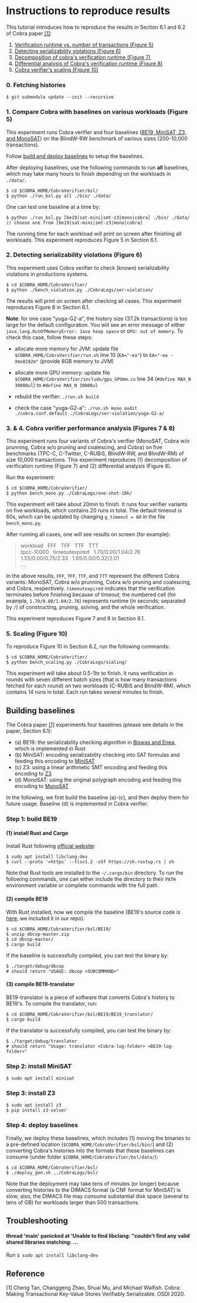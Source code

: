# Instructions to reproduce results

This tutorial introduces how to reproduce the results
in Section 6.1 and 6.2 of Cobra paper [[1]](#cobrapaper):

1. [Verification runtime vs. number of transactions (Figure 5)](#bsl)
2. [Detecting serializability violations (Figure 6)](#ser_violation)
3. [Decomposition of cobra's verification runtime (Figure 7)](#oneshot10k)
4. [Differential analysis of Cobra's verification runtime (Figure 8)](#oneshot10k)
5. [Cobra verifier's scaling (Figure 10)](#scaling)


### 0. Fetching histories

    $ git submodule update --init --recursive


### 1. <a name='bsl' /> Compare Cobra with baselines on various workloads (Figure 5)

This experiment runs Cobra verifier and four baselines ([BE19, MiniSAT, Z3, and MonoSAT](#build_bsl)) on the BlindW-RW benchmark of various sizes (200-10,000 transactions).

Follow [build and deploy baselines](#build_bsl) to setup the baselines.

After deploying baselines,
use the following commands to run **all** baselines, which may take many hours to finish depending on the workloads in `./data/`.

    $ cd $COBRA_HOME/CobraVerifier/bsl/
    $ python ./run_bsl.py all ./bin/ ./data/
    
One can test one baseline at a time by:


    $ python ./run_bsl.py [be19|sat-mini|smt-z3|mono|cobra] ./bin/ ./data/
    // choose one from [be19|sat-mini|smt-z3|mono|cobra]

The running time for each workload will print on screen after finishing all workloads. This experiment reproduces Figure 5 in Section 6.1.


### 2. <a name='ser_violation' /> Detecting serializability violations (Figure 6)

This experiment uses Cobra verifier to check (known) serializability violations in productions systems.

    $ cd $COBRA_HOME/CobraVerifier/
    $ python ./bench_violation.py ./CobraLogs/ser-violation/

The results will print on screen after checking all cases.
This experiment reproduces Figure 6 in Section 6.1.

**Note**: for one case "yuga-G2-a", the history size (37.2k transactions) is too large for the default configuration. You will see an error message of either `java.lang.OutOfMemoryError: Java heap space` or `GPU: out of memory`. To check this case, follow these steps:

* allocate more memory for JVM: update file `$COBRA_HOME/CobraVerifier/run.sh` line 10 (`EA="-ea"`) to `EA="-ea -Xmx8192m"` (provide 8GB memory to JVM)

* allocate more GPU memory: update file `$COBRA_HOME/CobraVerifier/include/gpu_GPUmm.cu` line 34 (`#define MAX_N 30000ul`) to `#define MAX_N 38000ul`

* rebuild the verifier: `./run.sh build`

* check the case  "yuga-G2-a": `./run.sh mono audit ./cobra.conf.default ./CobraLogs/ser-violation/yuga-G2-a/`


### 3. & 4. <a name='oneshot10k' /> Cobra verifier performance analysis (Figures 7 & 8)

This experiment runs four variants of Cobra's verifier (MonoSAT, Cobra w/o prunning, Cobra w/o pruning and coalescing, and Cobra) on five benchmarks (TPC-C, C-Twitter, C-RUBiS, BlindW-RW, and BlindW-RM) of size 10,000 transactions. 
This experiment reproduces (1) decomposition of verification runtime (Figure 7) and (2) differential analysis (Figure 8).

Run the experiment:

    $ cd $COBRA_HOME/CobraVerifier/
    $ python bench_mono.py ./CobraLogs/one-shot-10k/
    
This experiment will take about 20min to finish.
It runs four verifier variants on five workloads, which contains 20 runs in total.
The default timeout is 60s,
which can be updated by changing `g_timeout = 60` in the file `bench_mono.py`.

After running all cases, one will see results on screen (for example):

>  workload  &nbsp;   FFF  &nbsp; TFF  &nbsp; TTF &nbsp; TTT  
>  tpcc-10000    &nbsp;     timeoutexpired &nbsp; 1.70/0.00/1.04/2.76 &nbsp; 1.55/0.00/0.75/2.33 &nbsp;  1.65/0.00/0.32/2.01  
>  ...
 
In the above results, `FFF`, `TFF`, `TTF`, and `TTT` represent the different Cobra variants: MonoSAT, Cobra w/o prunning, Cobra w/o pruning and coalescing, and Cobra, respectively.
`timeoutexpired` indicates that the verification terminates before finishing because of timeout; 
the numbered cell (for example, `1.70/0.00/1.04/2.76`) represents runtime (in seconds; separated by `/`) of constructing, pruning, solving, and the whole verification.

This experiment reproduces Figure 7 and 8 in Section 6.1.

### 5. <a name='scaling' /> Scaling (Figure 10)

To reproduce Figure 10 in Section 6.2, run the following commands:

    $ cd $COBRA_HOME/CobraVerifier/
    $ python bench_scaling.py ./CobraLogs/scaling/

This experiment will take about 0.5-1hr to finish.
It runs verification in rounds with seven different batch sizes (that is how many transactions fetched for each round) on two workloads (C-RUBiS and BlindW-RM), which contains 14 runs in total. Each run takes several minutes to finish.

 <a name='build_bsl'/> Building baselines
---

The Cobra paper [[1]](#cobrapaper) experiments four baselines (please see details in the paper, Section 6.1):

* (a) BE19: the serializability checking algorithm in [Biswas and Enea](https://arxiv.org/abs/1908.04509), which is implemented in Rust
* (b) MiniSAT: encoding serializability checking into SAT formulas and feeding this encoding to [MiniSAT](http://minisat.se/)
* (c) Z3: using a linear arithmetic SMT encoding and feeding this encoding to [Z3](https://github.com/Z3Prover/z3) 
* (d) MonoSAT: using the original polygraph encoding and feeding this encoding to [MonoSAT](http://www.cs.ubc.ca/labs/isd/Projects/monosat/)

In the following, we first build the baseline (a)-(c), and then deploy them for future usage.
Baseline (d) is implemented in Cobra verifier.

### Step 1: build BE19

#### (1) install Rust and Cargo

Install Rust following [official website](https://www.rust-lang.org/tools/install):

    $ sudo apt install libclang-dev
    $ curl --proto '=https' --tlsv1.2 -sSf https://sh.rustup.rs | sh

Note that Rust tools are installed to the `~/.cargo/bin` directory.
To run the following commands, one can either include the directory to their `PATH` environment variable or complete commands with the full path.


#### (2) compile BE19

With Rust installed, now we compile the baseline (BE19's source code is [here](https://gitlab.math.univ-paris-diderot.fr/ranadeep/dbcop); we included it in our repo):

    $ cd $COBRA_HOME/CobraVerifier/bsl/BE19/
    $ unzip dbcop-master.zip
    $ cd dbcop-master/
    $ cargo build

If the baseline is successfully compiled, you can test the binary by:

    $ ./target/debug/dbcop
    # should return "USAGE: dbcop <SUBCOMMAND>"

#### (3) compile BE19-translator

BE19-translator is a piece of software that converts Cobra's history to BE19's. To compile the translator, run:

    $ cd $COBRA_HOME/CobraVerifier/bsl/BE19/BE19_translator/
    $ cargo build

If the translator is successfully compiled, you can test the binary by:

    $ ./target/debug/translator
    # should return "Usage: translator <Cobra-log-folder> <BE19-log-folder>"

### Step 2: install MiniSAT

    $ sudo apt install minisat
    
    
### Step 3: install Z3

    $ sudo apt install z3
    $ pip install z3-solver

### Step 4: deploy baselines

Finally, we deploy these baselines, which includes (1) moving the binaries to a pre-defined location (`$COBRA_HOME/CobraVerifier/bsl/bin/`) and (2) converting Cobra's histories into the formats that these baselines can consume (under folder `$COBRA_HOME/CobraVerifier/bsl/data/`):

    $ cd $COBRA_HOME/CobraVerifier/bsl/
    $ ./deploy_gen.sh ../CobraLogs/bsl/

Note that the deployment may take tens of minutes (or longer) because converting histories to the DIMACS format (a CNF format for MiniSAT) is slow; also, the DIMACS file may consume substantial disk space (several to tens of GB) for workloads larger than 500 transactions. 


Troubleshooting
------- 
#### thread 'main' panicked at 'Unable to find libclang: "couldn\'t find any valid shared libraries matching: ...

Run `$ sudo apt install libclang-dev`

<a name="cobrapaper" /> Reference
---

[1] Cheng Tan, Changgeng Zhao, Shuai Mu, and Michael Walfish. Cobra: Making Transactional Key-Value Stores Verifiably Serializable. OSDI 2020.
